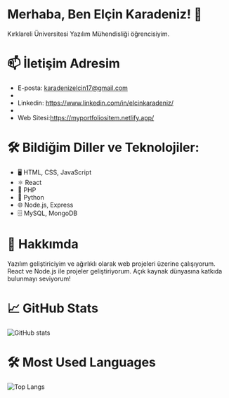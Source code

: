 # Merhaba, Ben Elçin Karadeniz! 👋

Kırklareli Üniversitesi Yazılım Mühendisliği öğrencisiyim.

# 📫  İletişim Adresim
- E-posta: karadenizelcin17@gmail.com
- 
- Linkedin: https://www.linkedin.com/in/elcinkaradeniz/
- 
- Web Sitesi:https://myportfoliositem.netlify.app/

# 🛠️ Bildiğim Diller ve Teknolojiler:
- 🖥️ HTML, CSS, JavaScript
- ⚛️ React
- 🐘 PHP
- 🐍 Python
- 🌐 Node.js, Express
- 🗄️ MySQL, MongoDB


# 💼 Hakkımda
Yazılım geliştiriciyim ve ağırlıklı olarak web projeleri üzerine çalışıyorum. React ve Node.js ile projeler geliştiriyorum. Açık kaynak dünyasına katkıda bulunmayı seviyorum!



# 📈 GitHub Stats
![GitHub stats](https://github-readme-stats.vercel.app/api?username=elcinkaradeniz&show_icons=true&theme=radical)

# 🛠️ Most Used Languages
![Top Langs](https://github-readme-stats.vercel.app/api/top-langs/?username=elcinkaradeniz&layout=compact&theme=radical)

